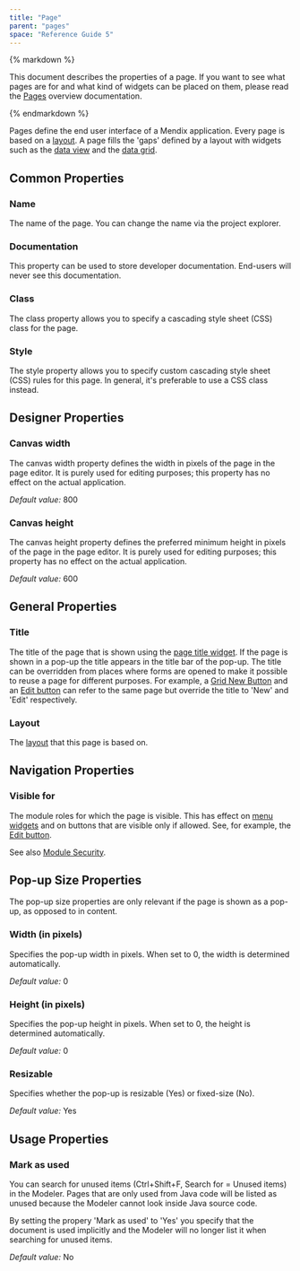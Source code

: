 ```yaml
---
title: "Page"
parent: "pages"
space: "Reference Guide 5"
---
```



<div class="alert alert-warning">{% markdown %}

This document describes the properties of a page. If you want to see what pages are for and what kind of widgets can be placed on them, please read the [Pages](pages) overview documentation.

{% endmarkdown %}</div>

Pages define the end user interface of a Mendix application. Every page is based on a [layout](layout). A page fills the 'gaps' defined by a layout with widgets such as the [data view](data-view) and the [data grid](data-grid).

## Common Properties

### Name

The name of the page. You can change the name via the project explorer.

### Documentation

This property can be used to store developer documentation. End-users will never see this documentation.

### Class

The class property allows you to specify a cascading style sheet (CSS) class for the page.

### Style

The style property allows you to specify custom cascading style sheet (CSS) rules for this page. In general, it's preferable to use a CSS class instead.

## Designer Properties

### Canvas width

The canvas width property defines the width in pixels of the page in the page editor. It is purely used for editing purposes; this property has no effect on the actual application.

_Default value:_ 800

### Canvas height

The canvas height property defines the preferred minimum height in pixels of the page in the page editor. It is purely used for editing purposes; this property has no effect on the actual application.

_Default value:_ 600

## General Properties

### Title

The title of the page that is shown using the [page title widget](page-title). If the page is shown in a pop-up the title appears in the title bar of the pop-up. The title can be overridden from places where forms are opened to make it possible to reuse a page for different purposes. For example, a [Grid New Button](grid-new-button) and an [Edit button](edit-button) can refer to the same page but override the title to 'New' and 'Edit' respectively.

### Layout

The [layout](layout) that this page is based on.

## Navigation Properties

### Visible for

The module roles for which the page is visible. This has effect on [menu widgets](menu-widgets) and on buttons that are visible only if allowed. See, for example, the [Edit button](edit-button).

See also [Module Security](module-security).

## Pop-up Size Properties

The pop-up size properties are only relevant if the page is shown as a pop-up, as opposed to in content.

### Width (in pixels)

Specifies the pop-up width in pixels. When set to 0, the width is determined automatically.

_Default value:_ 0

### Height (in pixels)

Specifies the pop-up height in pixels. When set to 0, the height is determined automatically.

_Default value:_ 0

### Resizable

Specifies whether the pop-up is resizable (Yes) or fixed-size (No).

_Default value:_ Yes

## Usage Properties

### Mark as used

You can search for unused items (Ctrl+Shift+F, Search for = Unused items) in the Modeler. Pages that are only used from Java code will be listed as unused because the Modeler cannot look inside Java source code.

By setting the propery 'Mark as used' to 'Yes' you specify that the document is used implicitly and the Modeler will no longer list it when searching for unused items.

_Default value:_ No
